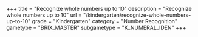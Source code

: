 +++
title = "Recognize whole numbers up to 10"
description = "Recognize whole numbers up to 10"
url = "/kindergarten/recognize-whole-numbers-up-to-10"
grade = "Kindergarten"
category = "Number Recognition"
gametype = "BRIX_MASTER"
subgametype = "K_NUMERAL_IDEN"
+++